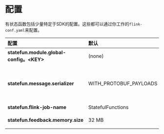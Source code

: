 # 配置

有状态函数包括少量特定于SDK的配置。这些都可以通过你工作的`flink-conf.yaml`来配置。

| 配置 | 默认 | 类型 | 描述 |
| :--- | :--- | :--- | :--- |
| **statefun.module.global-config。&lt;KEY&gt;** | \(none\) | String | 将给定的键/值对添加到“有状态功能”全局配置中。 |
| **statefun.message.serializer** | WITH\_PROTOBUF\_PAYLOADS | Message Serializer | 用于联机消息的序列化程序。配置有WITH\_PROTOBUF\_PAYLOADS，WITH\_KRYO\_PAYLOADS和WITH\_RAW\_PAYLOADS。 |
| **statefun.flink-job-name** | StatefulFunctions | String | 在Flink-UI中显示的名称。 |
| **statefun.feedback.memory.size** | 32 MB | Memory | 在反馈通道溢出到磁盘之前，在内存缓冲中使用的字节数。 |

